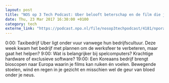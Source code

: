 ```yaml
---
layout: post
title: "NOS op 3 Tech Podcast: Uber belooft beterschap en de film die je kan ruiken"
date: Thu, 23 Mar 2017 16:30:00 +0100
category: tech
externe_link: "https://podcast.npo.nl/file/nosop3techpodcast/4181/nporadio1_nosop3techpodcast_20170323_nos-op-3-tech-podcast-uber-belooft-beterschap-en-de-film-die-je-kan-ruiken.mp3"
---
```


0:00: Taxibedrijf Uber ligt onder vuur vanwege hun bedrijfscultuur. Deze week kwam het bedrijf met plannen om de werksfeer te verbeteren, maar gaat het helpen?
9:00: Wat is belangrijker bij spelcomputers? Krachtige hardware of exclusieve software?
19:00: Een Koreaans bedrijf brengt bioscopen naar Europa waarin je films kan ruiken én voelen. Bewegende stoelen, wind en regen in je gezicht en misschien wel de geur van bloed onder je neus.<img src="http://feeds.feedburner.com/~r/nosop3-tech-podcast/~4/QPE790ikeQM" height="1" width="1" alt=""/>
